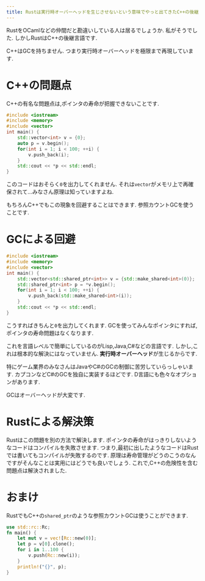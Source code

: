 ```yaml
---
title: Rustは実行時オーバーヘッドを生じさせないという意味でやっと出てきたC++の後継言語です
---
```


RustをOCamlなどの仲間だと勘違いしている人は居るでしょうか.
私がそうでした.
しかしRustはC++の後継言語です.

C++はGCを持ちません.
つまり実行時オーバーヘッドを極限まで再現しています.

# C++の問題点

C++の有名な問題点は,ポインタの寿命が把握できないことです.

~~~cpp
#include <iostream>
#include <memory>
#include <vector>
int main() {
    std::vector<int> v = {0};
    auto p = v.begin();
    for(int i = 1; i < 100; ++i) {
        v.push_back(i);
    }
    std::cout << *p << std::endl;
}
~~~

このコードはおそらく`0`を出力してくれません.
それは`vector`がメモリ上で再確保されて…みなさん原理は知っていますよね.

もちろんC++でもこの現象を回避することはできます.
参照カウントGCを使うことです.

# GCによる回避

~~~cpp
#include <iostream>
#include <memory>
#include <vector>
int main() {
    std::vector<std::shared_ptr<int>> v = {std::make_shared<int>(0)};
    std::shared_ptr<int> p = *v.begin();
    for(int i = 1; i < 100; ++i) {
        v.push_back(std::make_shared<int>(i));
    }
    std::cout << *p << std::endl;
}
~~~

こうすればきちんと`0`を出力してくれます.
GCを使ってみんなポインタにすれば,ポインタの寿命問題はなくなります.

これを言語レベルで簡単にしているのがLisp,Java,C#などの言語です.
しかし,これは根本的な解決にはなっていません.
**実行時オーバーヘッド**が生じるからです.

特にゲーム業界のみなさんはJavaやC#のGCの制御に苦労していらっしゃいます.
カプコンなどC#のGCを独自に実装するほどです.
D言語にも色々なオプションがあります.

GCはオーバーヘッドが大変です.

# Rustによる解決策

Rustはこの問題を別の方法で解決します.
ポインタの寿命がはっきりしないようなコードはコンパイルを失敗させます.
つまり,最初に出したようなコードはRustでは書いてもコンパイルが失敗するのです.
原理は寿命管理がどうのこうのなんですがそんなことは実用にはどうでも良いでしょう.
これで,C++の危険性を含む問題点は解決されました.

# おまけ

RustでもC++の`shared_ptr`のような参照カウントGCは使うことができます.

~~~rust
use std::rc::Rc;
fn main() {
    let mut v = vec![Rc::new(0)];
    let p = v[0].clone();
    for i in 1..100 {
        v.push(Rc::new(i));
    }
    println!("{}", p);
}
~~~
